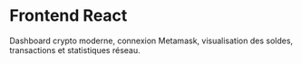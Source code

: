 # Frontend React

Dashboard crypto moderne, connexion Metamask, visualisation des soldes, transactions et statistiques réseau.
